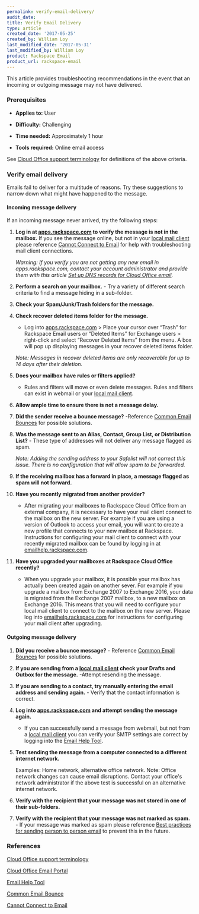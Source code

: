 ```yaml
---
permalink: verify-email-delivery/
audit_date:
title: Verify Email Delivery
type: article
created_date: '2017-05-25'
created_by: William Loy
last_modified_date: '2017-05-31'
last_modified_by: William Loy
product: Rackspace Email
product_url: rackspace-email
---
```

This article provides troubleshooting recommendations in the event that an incoming or outgoing message may not have delivered.

### Prerequisites
- **Applies to:** User

- **Difficulty:** Challenging

- **Time needed:** Approximately 1 hour

- **Tools required:** Online email access

See [Cloud Office support terminology](/how-to/cloud-office-support-terminology/) for definitions of the above criteria.  


### Verify email delivery

Emails fail to deliver for a multitude of reasons. Try these suggestions to narrow down what might have happened to the message.

#### Incoming message delivery
If an incoming message never arrived, try the following steps:
1. **Log in at [apps.rackspace.com](apps.rackspace.com) to verify the message is not in the mailbox.** If you see the message online, but not in your [local mail client](/how-to/cloud-office-support-terminology/#cloud-office-terminology) please reference [Cannot Connect to Email](/how-to/cannot-connect-to-email/) for help with troubleshooting mail client connections.

    *Warning: If you verify you are not getting any new email in apps.rackspace.com, contact your account administrator and provide them with this article [Set up DNS records for Cloud Office email](/how-to/set-up-dns-records-for-cloud-office-email/).*

2.	**Perform a search on your mailbox.**  - Try a variety of different search criteria to find a message hiding in a sub-folder.
3.	**Check your Spam/Junk/Trash folders for the message.**
4.	**Check recover deleted items folder for the message.**

    - Log into [apps.rackspace.com](apps.rackspace.com) > Place your cursor over “Trash” for Rackspace Email users or “Deleted Items” for Exchange users > right-click and select “Recover Deleted Items” from the menu. A box will pop up displaying messages in your recover deleted items folder.

    *Note: Messages in recover deleted items are only recoverable for up to 14 days after their deletion.*

5.	**Does your mailbox have rules or filters applied?**
    - Rules and filters will move or even delete messages. Rules and filters can exist in webmail or your [local mail client](/how-to/cloud-office-support-terminology/#cloud-office-terminology).

6. **Allow ample time to ensure there is not a message delay.**
7.	**Did the sender receive a bounce message?**   -Reference [Common Email Bounces](/how-to/common-email-bounces/) for possible solutions.
8.	**Was the message sent to an Alias, Contact, Group List, or Distribution List?**  - These type of addresses will not deliver any message flagged as spam.

    *Note: Adding the sending address to your Safelist will not correct this issue. There is no configuration that will allow spam to be forwarded.*

9. **If the receiving mailbox has a forward in place, a message flagged as spam will not forward.**

10. **Have you recently migrated from another provider?**

    - After migrating your mailboxes to Rackspace Cloud Office from an external company, it is necessary to have your mail client connect to the mailbox on the new server. For example if you are using a version of Outlook to access your email, you will want to create a new profile that connects to your new mailbox at Rackspace. Instructions for configuring your mail client to connect with your recently migrated mailbox can be found by logging in at [emailhelp.rackspace.com](emailhelp.rackspace.com).

11. **Have you upgraded your mailboxes at Rackspace Cloud Office recently?**

    - When you upgrade your mailbox, it is possible your mailbox has actually been created again on another sever. For example if you upgrade a mailbox from Exchange 2007 to Exchange 2016, your data is migrated from the Exchange 2007 mailbox, to a new mailbox on Exchange 2016. This means that you will need to configure your local mail client to connect to the mailbox on the new server. Please log into [emailhelp.rackspace.com](emailhelp.rackspace.com) for instructions for configuring your mail client after upgrading.



#### Outgoing message delivery
1. **Did you receive a bounce message?**  - Reference [Common Email Bounces](/how-to/common-email-bounces/) for possible solutions.
2. **If you are sending from a [local mail client](/how-to/cloud-office-support-terminology/#cloud-office-terminology) check your Drafts and Outbox for the message.**  -Attempt resending the message.
3. **If you are sending to a contact, try manually entering the email address and sending again.**  - Verify that the contact information is correct.
4. **Log into [apps.rackspace.com](apps.rackspace.com) and attempt sending the message again.**
    - If you can successfully send a message from webmail, but not from a [local mail client](/how-to/cloud-office-support-terminology/#cloud-office-terminology) you can verify your SMTP settings are correct by logging into the [Email Help Tool](emailhelp.rackspace.com).  
5. **Test sending the message from a computer connected to a different internet network.**

    Examples: Home network, alternative office network.
    Note: Office network changes can cause  email disruptions. Contact your office's network administrator if the above test is successful on an alternative internet
    network.
6. **Verify with the recipient that your message was not stored in one of their sub-folders.**
7. **Verify with the recipient that your message was not marked as spam.**   - If your message was marked as spam please reference [Best practices for sending person to person email](/how-to/best-practices-for-sending-person-to-person-email/) to prevent this in the future.




### References

[Cloud Office support terminology](/how-to/cloud-office-support-terminology/)

[Cloud Office Email Portal](apps.rackspace.com)

[Email Help Tool](emailhelp.rackspace.com)

[Common Email Bounce](/how-to/common-email-bounces/)

[Cannot Connect to Email](/how-to/cannot-connect-to-email/)

